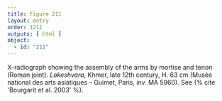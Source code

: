 ```yaml
---
title: Figure 211
layout: entry
order: 1211
outputs: [ html ]
object:
  - id: "211"
---
```


X-radiograph showing the assembly of the arms by mortise and tenon (Roman joint). *Lokeshvara*, Khmer, late 12th century, H. 63 cm (Musée national des arts asiatiques – Guimet, Paris, inv. MA 5960). See {% cite 'Bourgarit et al. 2003' %}.
